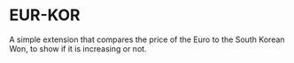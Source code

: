 # EUR-KOR

A simple extension that compares the price of the Euro to the South Korean Won, to show if it is increasing or not.
